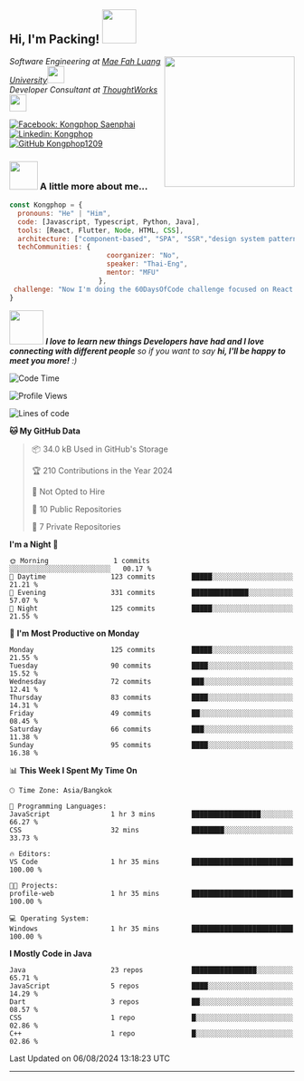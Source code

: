 <h2> Hi, I'm Packing! <img src="https://media.giphy.com/media/mGcNjsfWAjY5AEZNw6/giphy.gif" width="60"></h2>
<img align='right' src="https://media.giphy.com/media/ieyl9zmCjO4b4t6qoY/giphy.gif" width="230">
<p><em>Software Engineering at <a href="http://www.unb.br">Mae Fah Luang University</a><img src="https://media.giphy.com/media/fYSnHlufseco8Fh93Z/giphy.gif" width="30"></br>Developer Consultant at <a href="https://www.thoughtworks.com">ThoughtWorks</a><img src="https://media.giphy.com/media/WUlplcMpOCEmTGBtBW/giphy.gif" width="30"> 
</em></p>

[![Facebook: Kongphop Saenphai](https://img.shields.io/badge/-Kongphop%20Saenphai-1877F2?style=flat-square&logo=facebook&logoColor=white&link=https://www.facebook.com/profile.php?id=100009078336515)](https://www.facebook.com/profile.php?id=100009078336515)
[![Linkedin: Kongphop](https://img.shields.io/badge/-Kongphop-blue?style=flat-square&logo=Linkedin&logoColor=white&link=https://www.linkedin.com/in/kongphop-saenphai-34a557288/)](https://www.linkedin.com/in/kongphop-saenphai-34a557288/)
[![GitHub Kongphop1209](https://img.shields.io/github/followers/Kongphop1209?label=follow&style=social)](https://github.com/kongphop1209)


### <img src="https://media.giphy.com/media/VgCDAzcKvsR6OM0uWg/giphy.gif" width="50"> A little more about me...  

```javascript
const Kongphop = {
  pronouns: "He" | "Him",
  code: [Javascript, Typescript, Python, Java],
  tools: [React, Flutter, Node, HTML, CSS],
  architecture: ["component-based", "SPA", "SSR","design system pattern"],
  techCommunities: {
                        coorganizer: "No",
                        speaker: "Thai-Eng",
                        mentor: "MFU"
                      },
 challenge: "Now I'm doing the 60DaysOfCode challenge focused on React and Mobile App"
}
```

<img src="https://media.giphy.com/media/LnQjpWaON8nhr21vNW/giphy.gif" width="60"> <em><b>I love to learn new things Developers have had and I love connecting with different people</b> so if you want to say <b>hi, I'll be happy to meet you more!</b> :)</em>

<!--START_SECTION:waka-->
![Code Time](http://img.shields.io/badge/Code%20Time-54%20hrs%2046%20mins-blue)

![Profile Views](http://img.shields.io/badge/Profile%20Views-0-blue)

![Lines of code](https://img.shields.io/badge/From%20Hello%20World%20I%27ve%20Written-6.7%20million%20lines%20of%20code-blue)

**🐱 My GitHub Data** 

> 📦 34.0 kB Used in GitHub's Storage 
 > 
> 🏆 210 Contributions in the Year 2024
 > 
> 🚫 Not Opted to Hire
 > 
> 📜 10 Public Repositories 
 > 
> 🔑 7 Private Repositories 
 > 
**I'm a Night 🦉** 

```text
🌞 Morning                1 commits           ░░░░░░░░░░░░░░░░░░░░░░░░░   00.17 % 
🌆 Daytime                123 commits         █████░░░░░░░░░░░░░░░░░░░░   21.21 % 
🌃 Evening                331 commits         ██████████████░░░░░░░░░░░   57.07 % 
🌙 Night                  125 commits         █████░░░░░░░░░░░░░░░░░░░░   21.55 % 
```
📅 **I'm Most Productive on Monday** 

```text
Monday                   125 commits         █████░░░░░░░░░░░░░░░░░░░░   21.55 % 
Tuesday                  90 commits          ████░░░░░░░░░░░░░░░░░░░░░   15.52 % 
Wednesday                72 commits          ███░░░░░░░░░░░░░░░░░░░░░░   12.41 % 
Thursday                 83 commits          ████░░░░░░░░░░░░░░░░░░░░░   14.31 % 
Friday                   49 commits          ██░░░░░░░░░░░░░░░░░░░░░░░   08.45 % 
Saturday                 66 commits          ███░░░░░░░░░░░░░░░░░░░░░░   11.38 % 
Sunday                   95 commits          ████░░░░░░░░░░░░░░░░░░░░░   16.38 % 
```


📊 **This Week I Spent My Time On** 

```text
🕑︎ Time Zone: Asia/Bangkok

💬 Programming Languages: 
JavaScript               1 hr 3 mins         █████████████████░░░░░░░░   66.27 % 
CSS                      32 mins             ████████░░░░░░░░░░░░░░░░░   33.73 % 

🔥 Editors: 
VS Code                  1 hr 35 mins        █████████████████████████   100.00 % 

🐱‍💻 Projects: 
profile-web              1 hr 35 mins        █████████████████████████   100.00 % 

💻 Operating System: 
Windows                  1 hr 35 mins        █████████████████████████   100.00 % 
```

**I Mostly Code in Java** 

```text
Java                     23 repos            ████████████████░░░░░░░░░   65.71 % 
JavaScript               5 repos             ████░░░░░░░░░░░░░░░░░░░░░   14.29 % 
Dart                     3 repos             ██░░░░░░░░░░░░░░░░░░░░░░░   08.57 % 
CSS                      1 repo              █░░░░░░░░░░░░░░░░░░░░░░░░   02.86 % 
C++                      1 repo              █░░░░░░░░░░░░░░░░░░░░░░░░   02.86 % 
```




 Last Updated on 06/08/2024 13:18:23 UTC
<!--END_SECTION:waka-->


---


